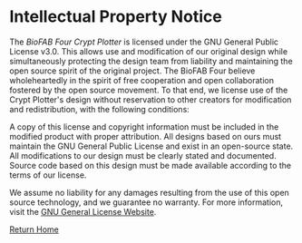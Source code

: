 # Intellectual Property Notice

The *BioFAB Four Crypt Plotter* is licensed under the GNU General Public License v3.0. This allows use and modification of our original design while simultaneously protecting the design team from liability and maintaining the open source spirit of the original project. The BioFAB Four believe wholeheartedly in the spirit of free cooperation and open collaboration fostered by the open source movement. To that end, we license use of the Crypt Plotter's design without reservation to other creators for modification and redistribution, with the following conditions:

A copy of this license and copyright information must be included in the modified product with proper attribution.
All designs based on ours must maintain the GNU General Public License and exist in an open-source state.
All modifications to our design must be clearly stated and documented.
Source code based on this design must be made available according to the terms of our license.

We assume no liability for any damages resulting from the use of this open source technology, and we guarantee no warranty. For more information, visit the [GNU General License Website](https://www.gnu.org/licenses/gpl-3.0.en.html).

[Return Home](/Bioplotting-Crypts/index)
